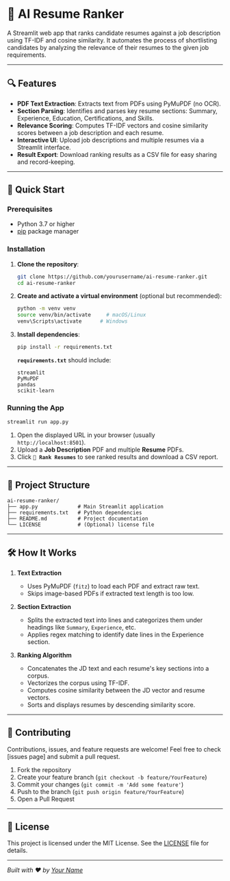 # 📄 AI Resume Ranker

A Streamlit web app that ranks candidate resumes against a job description using TF-IDF and cosine similarity. It automates the process of shortlisting candidates by analyzing the relevance of their resumes to the given job requirements.

---

## 🔍 Features

* **PDF Text Extraction**: Extracts text from PDFs using PyMuPDF (no OCR).
* **Section Parsing**: Identifies and parses key resume sections: Summary, Experience, Education, Certifications, and Skills.
* **Relevance Scoring**: Computes TF-IDF vectors and cosine similarity scores between a job description and each resume.
* **Interactive UI**: Upload job descriptions and multiple resumes via a Streamlit interface.
* **Result Export**: Download ranking results as a CSV file for easy sharing and record-keeping.

---

## 🚀 Quick Start

### Prerequisites

* Python 3.7 or higher
* [pip](https://pip.pypa.io/en/stable/) package manager

### Installation

1. **Clone the repository**:

   ```bash
   git clone https://github.com/yourusername/ai-resume-ranker.git
   cd ai-resume-ranker
   ```

2. **Create and activate a virtual environment** (optional but recommended):

   ```bash
   python -m venv venv
   source venv/bin/activate     # macOS/Linux
   venv\Scripts\activate      # Windows
   ```

3. **Install dependencies**:

   ```bash
   pip install -r requirements.txt
   ```

   **`requirements.txt`** should include:

   ```text
   streamlit
   PyMuPDF
   pandas
   scikit-learn
   ```

### Running the App

```bash
streamlit run app.py
```

1. Open the displayed URL in your browser (usually `http://localhost:8501`).
2. Upload a **Job Description** PDF and multiple **Resume** PDFs.
3. Click **`🚀 Rank Resumes`** to see ranked results and download a CSV report.

---

## 📂 Project Structure

```
ai-resume-ranker/
├── app.py             # Main Streamlit application
├── requirements.txt   # Python dependencies
├── README.md          # Project documentation
└── LICENSE            # (Optional) license file
```

---

## 🛠 How It Works

1. **Text Extraction**

   * Uses PyMuPDF (`fitz`) to load each PDF and extract raw text.
   * Skips image-based PDFs if extracted text length is too low.

2. **Section Extraction**

   * Splits the extracted text into lines and categorizes them under headings like `Summary`, `Experience`, etc.
   * Applies regex matching to identify date lines in the Experience section.

3. **Ranking Algorithm**

   * Concatenates the JD text and each resume's key sections into a corpus.
   * Vectorizes the corpus using TF-IDF.
   * Computes cosine similarity between the JD vector and resume vectors.
   * Sorts and displays resumes by descending similarity score.

---

## 🤝 Contributing

Contributions, issues, and feature requests are welcome! Feel free to check \[issues page] and submit a pull request.

1. Fork the repository
2. Create your feature branch (`git checkout -b feature/YourFeature`)
3. Commit your changes (`git commit -m 'Add some feature'`)
4. Push to the branch (`git push origin feature/YourFeature`)
5. Open a Pull Request

---

## 📝 License

This project is licensed under the MIT License. See the [LICENSE](LICENSE) file for details.

---

*Built with ❤️ by [Your Name](https://github.com/yourusername)*
